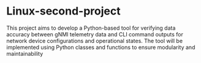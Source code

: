 # Linux-second-project
This project aims to develop a Python-based tool for verifying data accuracy between gNMI telemetry data and CLI command outputs for network device configurations and operational states. The tool will be implemented using Python classes and functions to ensure modularity and maintainability

